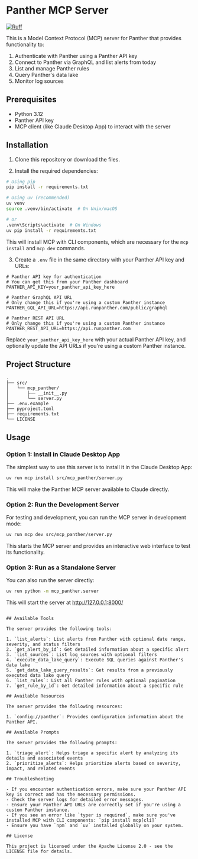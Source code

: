 # Panther MCP Server

[![Ruff](https://img.shields.io/endpoint?url=https://raw.githubusercontent.com/astral-sh/ruff/main/assets/badge/v2.json)](https://github.com/astral-sh/ruff)

This is a Model Context Protocol (MCP) server for Panther that provides functionality to:
1. Authenticate with Panther using a Panther API key
2. Connect to Panther via GraphQL and list alerts from today
3. List and manage Panther rules
4. Query Panther's data lake
5. Monitor log sources

## Prerequisites

- Python 3.12
- Panther API key
- MCP client (like Claude Desktop App) to interact with the server

## Installation

1. Clone this repository or download the files.

2. Install the required dependencies:

```bash
# Using pip
pip install -r requirements.txt

# Using uv (recommended)
uv venv
source .venv/bin/activate  # On Unix/macOS

# or
.venv\Scripts\activate  # On Windows
uv pip install -r requirements.txt
```

This will install MCP with CLI components, which are necessary for the `mcp install` and `mcp dev` commands.

3. Create a `.env` file in the same directory with your Panther API key and URLs:

```
# Panther API key for authentication
# You can get this from your Panther dashboard
PANTHER_API_KEY=your_panther_api_key_here

# Panther GraphQL API URL
# Only change this if you're using a custom Panther instance
PANTHER_GQL_API_URL=https://api.runpanther.com/public/graphql

# Panther REST API URL
# Only change this if you're using a custom Panther instance
PANTHER_REST_API_URL=https://api.runpanther.com
```

Replace `your_panther_api_key_here` with your actual Panther API key, and optionally update the API URLs if you're using a custom Panther instance.

## Project Structure

```
.
├── src/
│   └── mcp_panther/
│       ├── __init__.py
│       └── server.py
├── .env.example
├── pyproject.toml
├── requirements.txt
└── LICENSE
```

## Usage

### Option 1: Install in Claude Desktop App

The simplest way to use this server is to install it in the Claude Desktop App:

```bash
uv run mcp install src/mcp_panther/server.py
```

This will make the Panther MCP server available to Claude directly.

### Option 2: Run the Development Server

For testing and development, you can run the MCP server in development mode:

```bash
uv run mcp dev src/mcp_panther/server.py
```

This starts the MCP server and provides an interactive web interface to test its functionality.

### Option 3: Run as a Standalone Server

You can also run the server directly:

```bash
uv run python -m mcp_panther.server
```

This will start the server at http://127.0.0.1:8000/

```

## Available Tools

The server provides the following tools:

1. `list_alerts`: List alerts from Panther with optional date range, severity, and status filters
2. `get_alert_by_id`: Get detailed information about a specific alert
3. `list_sources`: List log sources with optional filters
4. `execute_data_lake_query`: Execute SQL queries against Panther's data lake
5. `get_data_lake_query_results`: Get results from a previously executed data lake query
6. `list_rules`: List all Panther rules with optional pagination
7. `get_rule_by_id`: Get detailed information about a specific rule

## Available Resources

The server provides the following resources:

1. `config://panther`: Provides configuration information about the Panther API.

## Available Prompts

The server provides the following prompts:

1. `triage_alert`: Helps triage a specific alert by analyzing its details and associated events
2. `prioritize_alerts`: Helps prioritize alerts based on severity, impact, and related events

## Troubleshooting

- If you encounter authentication errors, make sure your Panther API key is correct and has the necessary permissions.
- Check the server logs for detailed error messages.
- Ensure your Panther API URLs are correctly set if you're using a custom Panther instance.
- If you see an error like `typer is required`, make sure you've installed MCP with CLI components: `pip install mcp[cli]`
- Ensure you have `npm` and `uv` installed globally on your system.

## License

This project is licensed under the Apache License 2.0 - see the LICENSE file for details.
